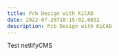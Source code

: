 ```yaml
---
title: Pcb Design with KiCAD
date: 2022-07-26T18:15:02.003Z
description: Pcb Design with KiCAD
---
```

Test netlifyCMS